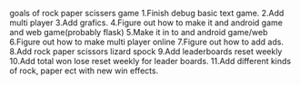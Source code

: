 goals of rock paper scissers game 
1.Finish debug basic text game.
2.Add multi player
3.Add grafics.
4.Figure out how to make it and android game and web game(probably flask)
5.Make it in to and android game/web
6.Figure out how to make multi player online 
7.Figure  out how to add ads.
8.Add rock paper scissors lizard spock
9.Add leaderboards reset weekly
10.Add total won lose reset weekly for leader boards.
11.Add different  kinds of rock, paper ect with new win effects.
